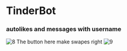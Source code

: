 # TinderBot
### autolikes and messages with username <br>
![8](https://user-images.githubusercontent.com/54048747/222363718-4007f6fb-fab4-44f2-b8db-5649109eb512.JPG)
The button here make swapes right 
![9](https://user-images.githubusercontent.com/54048747/222364343-7223ee61-f065-4cc4-a70d-7d0a57f718c9.JPG)
